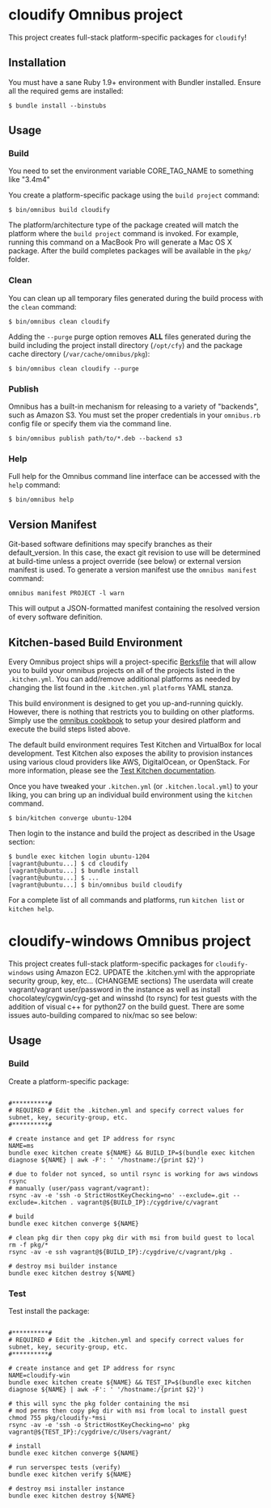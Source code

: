 cloudify Omnibus project
========================
This project creates full-stack platform-specific packages for
`cloudify`!

Installation
------------
You must have a sane Ruby 1.9+ environment with Bundler installed. Ensure all
the required gems are installed:

```shell
$ bundle install --binstubs
```

Usage
-----
### Build

You need to set the environment variable CORE_TAG_NAME to something like "3.4m4"

You create a platform-specific package using the `build project` command:

```shell
$ bin/omnibus build cloudify
```

The platform/architecture type of the package created will match the platform
where the `build project` command is invoked. For example, running this command
on a MacBook Pro will generate a Mac OS X package. After the build completes
packages will be available in the `pkg/` folder.

### Clean

You can clean up all temporary files generated during the build process with
the `clean` command:

```shell
$ bin/omnibus clean cloudify
```

Adding the `--purge` purge option removes __ALL__ files generated during the
build including the project install directory (`/opt/cfy`) and
the package cache directory (`/var/cache/omnibus/pkg`):

```shell
$ bin/omnibus clean cloudify --purge
```

### Publish

Omnibus has a built-in mechanism for releasing to a variety of "backends", such
as Amazon S3. You must set the proper credentials in your `omnibus.rb` config
file or specify them via the command line.

```shell
$ bin/omnibus publish path/to/*.deb --backend s3
```

### Help

Full help for the Omnibus command line interface can be accessed with the
`help` command:

```shell
$ bin/omnibus help
```

Version Manifest
----------------

Git-based software definitions may specify branches as their
default_version. In this case, the exact git revision to use will be
determined at build-time unless a project override (see below) or
external version manifest is used.  To generate a version manifest use
the `omnibus manifest` command:

```
omnibus manifest PROJECT -l warn
```

This will output a JSON-formatted manifest containing the resolved
version of every software definition.


Kitchen-based Build Environment
-------------------------------
Every Omnibus project ships will a project-specific
[Berksfile](http://berkshelf.com/) that will allow you to build your omnibus projects on all of the projects listed
in the `.kitchen.yml`. You can add/remove additional platforms as needed by
changing the list found in the `.kitchen.yml` `platforms` YAML stanza.

This build environment is designed to get you up-and-running quickly. However,
there is nothing that restricts you to building on other platforms. Simply use
the [omnibus cookbook](https://github.com/opscode-cookbooks/omnibus) to setup
your desired platform and execute the build steps listed above.

The default build environment requires Test Kitchen and VirtualBox for local
development. Test Kitchen also exposes the ability to provision instances using
various cloud providers like AWS, DigitalOcean, or OpenStack. For more
information, please see the [Test Kitchen documentation](http://kitchen.ci).

Once you have tweaked your `.kitchen.yml` (or `.kitchen.local.yml`) to your
liking, you can bring up an individual build environment using the `kitchen`
command.

```shell
$ bin/kitchen converge ubuntu-1204
```

Then login to the instance and build the project as described in the Usage
section:

```shell
$ bundle exec kitchen login ubuntu-1204
[vagrant@ubuntu...] $ cd cloudify
[vagrant@ubuntu...] $ bundle install
[vagrant@ubuntu...] $ ...
[vagrant@ubuntu...] $ bin/omnibus build cloudify
```

For a complete list of all commands and platforms, run `kitchen list` or
`kitchen help`.


cloudify-windows Omnibus project
================================
This project creates full-stack platform-specific packages for
`cloudify-windows` using Amazon EC2.  UPDATE the .kitchen.yml with the appropriate security group, key, etc... (CHANGEME sections)
The userdata will create vagrant/vagrant user/password in the instance as well as install chocolatey/cygwin/cyg-get and winsshd (to rsync) for test guests with the addition of visual c++ for python27 on the build guest.  There are some issues auto-building compared to nix/mac so see below:

Usage
-----
### Build

Create a platform-specific package:

```shell

#**********#
# REQUIRED # Edit the .kitchen.yml and specify correct values for subnet, key, security-group, etc.
#**********#

# create instance and get IP address for rsync
NAME=ms
bundle exec kitchen create ${NAME} && BUILD_IP=$(bundle exec kitchen diagnose ${NAME} | awk -F': ' '/hostname:/{print $2}')

# due to folder not synced, so until rsync is working for aws windows rsync
# manually (user/pass vagrant/vagrant):
rsync -av -e 'ssh -o StrictHostKeyChecking=no' --exclude=.git --exclude=.kitchen . vagrant@${BUILD_IP}:/cygdrive/c/vagrant

# build
bundle exec kitchen converge ${NAME}

# clean pkg dir then copy pkg dir with msi from build guest to local
rm -f pkg/*
rsync -av -e ssh vagrant@${BUILD_IP}:/cygdrive/c/vagrant/pkg .

# destroy msi builder instance
bundle exec kitchen destroy ${NAME}

```
### Test

Test install the package:

```shell

#**********#
# REQUIRED # Edit the .kitchen.yml and specify correct values for subnet, key, security-group, etc.
#**********#

# create instance and get IP address for rsync
NAME=cloudify-win
bundle exec kitchen create ${NAME} && TEST_IP=$(bundle exec kitchen diagnose ${NAME} | awk -F': ' '/hostname:/{print $2}')

# this will sync the pkg folder containing the msi
# mod perms then copy pkg dir with msi from local to install guest
chmod 755 pkg/cloudify-*msi
rsync -av -e 'ssh -o StrictHostKeyChecking=no' pkg vagrant@${TEST_IP}:/cygdrive/c/Users/vagrant/

# install
bundle exec kitchen converge ${NAME}

# run serverspec tests (verify)
bundle exec kitchen verify ${NAME}

# destroy msi installer instance
bundle exec kitchen destroy ${NAME}

```
